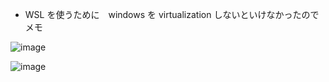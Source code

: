 
* WSL を使うために　windows を virtualization しないといけなかったのでメモ




![image](https://github.com/jamad/jamad.github.io/assets/949913/9579aac8-5958-48e7-a3f9-852c636d14bd)



![image](https://github.com/jamad/jamad.github.io/assets/949913/f5939a09-8c80-4c90-b03b-2362a13b637b)
